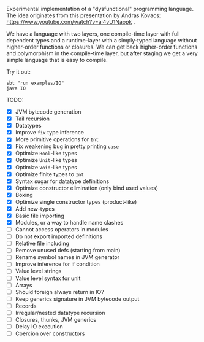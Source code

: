 Experimental implementation of a "dysfunctional" programming language.
The idea originates from this presentation by Andras Kovacs: https://www.youtube.com/watch?v=ai4vU1Naopk .

We have a language with two layers, one compile-time layer with full dependent types and a runtime-layer with a simply-typed language without higher-order functions or closures. We can get back higher-order functions and polymorphism in the compile-time layer, but after staging we get a very simple language that is easy to compile.

Try it out:
```
sbt "run examples/IO"
java IO
```

TODO:
- [x] JVM bytecode generation
- [x] Tail recursion
- [x] Datatypes
- [x] Improve `fix` type inference
- [x] More primitive operations for `Int`
- [x] Fix weakening bug in pretty printing `case`
- [x] Optimize `Bool`-like types
- [x] Optimize `Unit`-like types
- [x] Optimize `Void`-like types
- [x] Optimize finite types to `Int`
- [x] Syntax sugar for datatype definitions
- [x] Optimize constructor elimination (only bind used values)
- [x] Boxing
- [x] Optimize single constructor types (product-like)
- [x] Add new-types
- [x] Basic file importing
- [x] Modules, or a way to handle name clashes
- [ ] Cannot access operators in modules
- [ ] Do not export imported definitions
- [ ] Relative file including
- [ ] Remove unused defs (starting from main)
- [ ] Rename symbol names in JVM generator
- [ ] Improve inference for if condition
- [ ] Value level strings
- [ ] Value level syntax for unit
- [ ] Arrays
- [ ] Should foreign always return in IO?
- [ ] Keep generics signature in JVM bytecode output
- [ ] Records
- [ ] Irregular/nested datatype recursion
- [ ] Closures, thunks, JVM generics
- [ ] Delay IO execution
- [ ] Coercion over constructors
